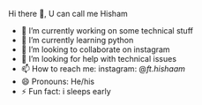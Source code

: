 Hi there 👋, U can call me Hisham

- 🔭 I’m currently working on some technical stuff
- 🌱 I’m currently learning python
- 👯 I’m looking to collaborate on instagram
- 🤔 I’m looking for help with technical issues
- 📫 How to reach me: instagram: @_ft.hishaam_
- 😄 Pronouns: He/his
- ⚡ Fun fact: i sleeps early

